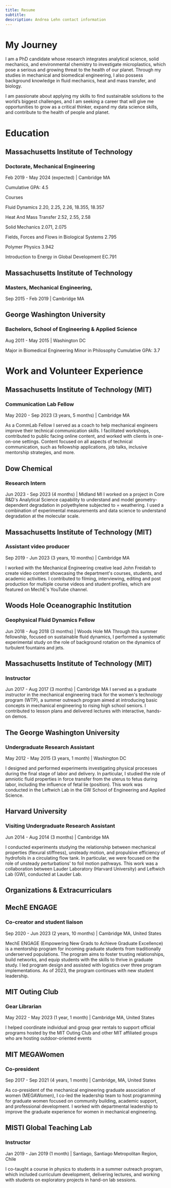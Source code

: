 ```yaml
---
title: Resume
subtitle:
description: Andrea Lehn contact information 
---
```


# My Journey

I am  a PhD candidate whose research integrates analytical science, solid mechanics, and environmental
chemistry to investigate microplastics, which pose a serious and growing threat to the health of our planet. Through my studies in mechanical and biomedical engineering, I also possess background knowledge in fluid mechanics, heat and mass transfer, and biology.

I am passionate about applying my skills to find sustainable solutions to the world’s biggest challenges, and I am seeking a career that will give me opportunities to grow as a critical thinker, expand my data science skills, and contribute to the health of people and planet.


# Education

## Massachusetts Institute of Technology

### Doctorate, Mechanical Engineering

Feb 2019 - May 2024 (expected) | Cambridge MA

Cumulative GPA: 4.5

Courses

Fluid Dynamics 2.20, 2.25, 2.26, 18.355, 18.357

Heat And Mass Transfer 2.52, 2.55, 2.58

Solid Mechanics 2.071, 2.075

Fields, Forces and Flows in Biological Systems 2.795

Polymer Physics 3.942

Introduction to Energy in Global Development EC.791

## Massachusetts Institute of Technology

### Masters, Mechanical Engineering,

Sep 2015 - Feb 2019 | Cambridge MA

## George Washington University

### Bachelors, School of Engineering & Applied Science

Aug 2011 - May 2015 | Washington DC

Major in Biomedical Engineering
Minor in Philosophy
Cumulative GPA: 3.7

# Work and Volunteer Experience

## Massachusetts Institute of Technology (MIT)

### Communication Lab Fellow

May 2020 - Sep 2023 (3 years, 5 months) | Cambridge MA

As a CommLab Fellow I served as a coach to help mechanical engineers improve their technical communication skills. I  facilitated workshops, contributed to public facing online content, and worked with clients in one-on-one settings. Content focused on all aspects of technical communication, such as fellowship applications, job talks, inclusive mentorship strategies, and more.

## Dow Chemical

### Research Intern

Jun 2023 - Sep 2023 (4 months) | Midland MI
I worked on a project in Core R&D's Analytical Science capability to understand and model geometry-dependent degradation
in polyethylene subjected to = weathering. I used a combination of experimental measurements and data science to
understand degradation at the molecular scale.

## Massachusetts Institute of Technology (MIT)

### Assistant video producer

Sep 2019 - Jun 2023 (3 years, 10 months) | Cambridge MA

I worked with the Mechanical Engineering creative lead John Freidah to create video content showcasing the department's courses, students, and academic activities. I contributed to filming, interviewing, editing and post production for multiple course videos and student profiles, which are featured on MechE's YouTube channel.

## Woods Hole Oceanographic Institution

### Geophysical Fluid Dynamics Fellow

Jun 2018 - Aug 2018 (3 months) | Woods Hole MA
Through this summer fellowship, focused on sustainable fluid dynamics, I performed a systematic experimental study on
the role of background rotation on the dynamics of turbulent fountains and jets.

## Massachusetts Institute of Technology (MIT)

### Instructor

Jun 2017 - Aug 2017 (3 months) | Cambridge MA
I served as a graduate instructor in the mechanical engineering track for the women's technology program (WTP), a summer
outreach program aimed at introducing basic concepts in mechanical engineering to rising high school seniors. I
contributed to lesson plans and delivered lectures with interactive, hands-on demos.

## The George Washington University

### Undergraduate Research Assistant

May 2012 - May 2015 (3 years, 1 month) | Washington DC

I designed and performed experiments investigating physical processes during the final stage of labor and delivery. In
particular, I studied the role of amniotic fluid properties in force transfer from the uterus to fetus during labor,
including the influence of fetal lie (position). This work was conducted in the Leftwich Lab in the GW School of
Engineering and Applied Science.

## Harvard University

### Visiting Undergraduate Research Assistant

Jun 2014 - Aug 2014 (3 months) | Cambridge MA

I conducted experiments studying the relationship between mechanical properties (flexural stiffness), unsteady motion,
and propulsive efficiency of hydrofoils in a circulating flow tank. In particular, we were focused on the role of
unsteady perturbations' to foil motion pathways. This work was a collaboration between Lauder Laboratory (Harvard
University) and Leftwich Lab (GW), conducted at Lauder Lab.

## Organizations & Extracurriculars

## MechE ENGAGE

### Co-creator and student liaison

Sep 2020 - Jun 2023 (2 years, 10 months)  | Cambridge MA, United States

MechE ENGAGE (Empowering New Grads to Achieve Graduate Excellence) is a mentorship program for incoming graduate
students from traditionally underserved populations. The program aims to foster trusting relationships, build networks,
and equip students with the skills to thrive in graduate study. I led program design and assisted with logistics over
three program implementations. As of 2023, the program continues with new student leadership.

## MIT Outing Club

### Gear Librarian

May 2022 - May 2023 (1 year, 1 month) | Cambridge MA, United States

I helped coordinate individual and group gear rentals to support official programs hosted by the MIT Outing Club and
other MIT affiliated groups who are hosting outdoor-oriented events

## MIT MEGAWomen

### Co-president

Sep 2017 - Sep 2021 (4 years, 1 month) | Cambridge, MA, United States

As co-president of the mechanical engineering graduate association of women (MEGAWomen), I co-led the leadership team to host programming for graduate women focused on community building, academic support, and professional development. I worked with departmental leadership to improve the graduate experience for women in mechanical engineering.

## MISTI Global Teaching Lab

### Instructor

Jan 2019 - Jan 2019 (1 month) | Santiago, Santiago Metropolitan Region, Chile

I co-taught a course in physics to students in a summer outreach program,
which included curriculum development, delivering lectures, and working with
students on exploratory projects in hand-on lab sessions.
